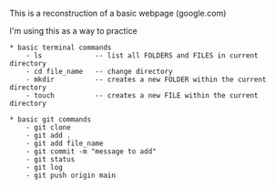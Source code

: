 This is a reconstruction of a basic webpage (google.com)

I'm using this as a way to practice 

    * basic terminal commands
        - ls             -- list all FOLDERS and FILES in current directory
        - cd file_name   -- change directory
        - mkdir          -- creates a new FOLDER within the current directory
        - touch          -- creates a new FILE within the current directory

    * basic git commands
        - git clone 
        - git add .
        - git add file_name
        - git commit -m "message to add"
        - git status
        - git log
        - git push origin main
   